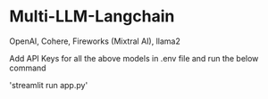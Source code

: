 # Multi-LLM-Langchain
OpenAI, Cohere, Fireworks (Mixtral AI), llama2

Add API Keys for all the above models in .env file and run the below command

'streamlit run app.py'

